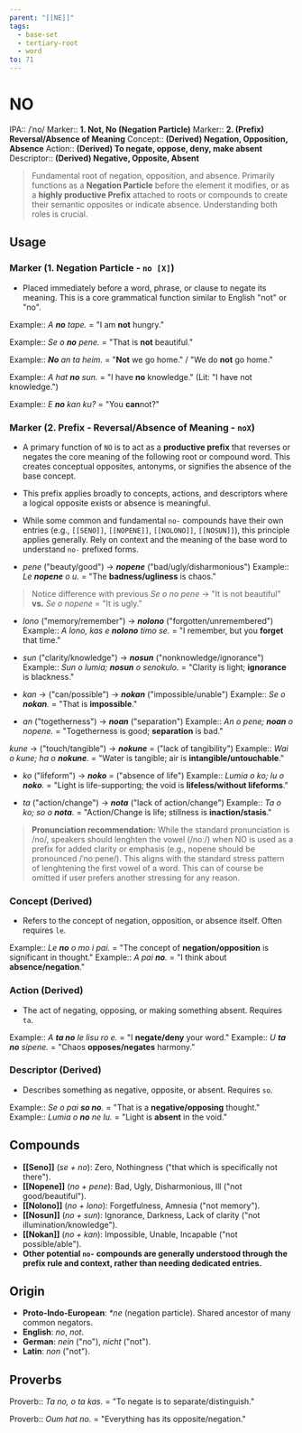 ```yaml
---
parent: "[[NE]]"
tags:
  - base-set
  - tertiary-root
  - word
to: 71
---
```


# NO

IPA::				/ˈno/
Marker::		**1. Not, No (Negation Particle)**
Marker::		**2. (Prefix) Reversal/Absence of Meaning**
Concept::		**(Derived) Negation, Opposition, Absence**
Action::		**(Derived) To negate, oppose, deny, make absent**
Descriptor::	**(Derived) Negative, Opposite, Absent**

> Fundamental root of negation, opposition, and absence. Primarily functions as a **Negation Particle** before the element it modifies, or as a **highly productive Prefix** attached to roots or compounds to create their semantic opposites or indicate absence. Understanding both roles is crucial.

## Usage

### Marker (1. Negation Particle - `no [X]`)
*   Placed immediately before a word, phrase, or clause to negate its meaning. This is a core grammatical function similar to English "not" or "no".

Example::   *A **no** tape.* = "I am **not** hungry."

Example::   *Se o **no** pene.* = "That is **not** beautiful."

Example::   ***No** an ta heim.* = "**Not** we go home." / "We do **not** go home."

Example::   *A hat **no** sun.* = "I have **no** knowledge." (Lit: "I have not knowledge.")

Example::   *E **no** kan ku?* = "You **can**not?"

### Marker (2. Prefix - Reversal/Absence of Meaning - `noX`)
*   A primary function of `NO` is to act as a **productive prefix** that reverses or negates the core meaning of the following root or compound word. This creates conceptual opposites, antonyms, or signifies the absence of the base concept.
*   This prefix applies broadly to concepts, actions, and descriptors where a logical opposite exists or absence is meaningful.
*   While some common and fundamental `no-` compounds have their own entries (e.g., `[[SENO]]`, `[[NOPENE]]`, `[[NOLONO]]`, `[[NOSUN]]`), this principle applies generally. Rely on context and the meaning of the base word to understand `no-` prefixed forms.

* *pene* ("beauty/good")  		-> ***nopene*** ("bad/ugly/disharmonious")
Example:: *Le **nopene** o u.* = "The **badness/ugliness** is chaos."

> Notice difference with previous *Se o no pene* -> "It is not beautiful" **vs.** *Se o nopene* = "It is ugly."

* *lono* ("memory/remember") 	-> ***nolono*** ("forgotten/unremembered")
Example:: *A lono, kas e **nolono** timo se.* = "I remember, but you **forget** that time." 

* *sun* ("clarity/knowledge") 	-> ***nosun*** ("nonknowledge/ignorance")
Example:: *Sun o lumia; **nosun** o senokulo.* = "Clarity is light; **ignorance** is blackness."

 * *kan* -> ("can/possible") 		-> ***nokan*** ("impossible/unable")
Example:: *Se o **nokan**.* = "That is **impossible**."

 * *an* ("togetherness")			-> ***noan*** ("separation")
Example:: *An o pene; **noan** o nopene.* = "Togetherness is good; **separation** is bad."

 *kune* -> ("touch/tangible") -> ***nokune*** = ("lack of tangibility")
Example:: *Wai o kune; ha o **nokune**.* = "Water is tangible; air is **intangible/untouchable**." 

* *ko* ("lifeform")				-> ***noko*** = ("absence of life")
Example::  *Lumia o ko; lu o **noko**.* = "Light is life-supporting; the void is **lifeless/without lifeforms**." 

 * *ta* ("action/change") 		->  ***nota*** ("lack of action/change")
Example::  *Ta o ko; so o **nota**.* = "Action/Change is life; stillness is **inaction/stasis**."


> **Pronunciation recommendation:** While the standard pronunciation is /no/, speakers should lenghten the vowel (/noː/) when NO is used as a prefix for added clarity or emphasis (e.g., nopene should be pronounced /ˈnoːpene/). This aligns with the standard stress pattern of lenghtening the first vowel of a word. This can of course be omitted if user prefers another stressing for any reason.

### Concept (Derived)
*   Refers to the concept of negation, opposition, or absence itself. Often requires `le`.

Example::   *Le **no** o mo i pai.* = "The concept of **negation/opposition** is significant in thought."
Example::   *A pai **no**.* = "I think about **absence/negation**."

### Action (Derived)
*   The act of negating, opposing, or making something absent. Requires `ta`.

Example::   *A **ta no** le lisu ro e.* = "I **negate/deny** your word."
Example::   *U **ta no** sipene.* = "Chaos **opposes/negates** harmony."

### Descriptor (Derived)
*   Describes something as negative, opposite, or absent. Requires `so`.

Example::   *Se o pai **so no**.* = "That is a **negative/opposing** thought."
Example::   *Lumia o **no** ne lu.* = "Light is **absent** in the void."

## Compounds
*   **[[Seno]]** (*se + no*): Zero, Nothingness ("that which is specifically not there").
*   **[[Nopene]]** (*no + pene*): Bad, Ugly, Disharmonious, Ill ("not good/beautiful").
*   **[[Nolono]]** (*no + lono*): Forgetfulness, Amnesia ("not memory").
*   **[[Nosun]]** (*no + sun*): Ignorance, Darkness, Lack of clarity ("not illumination/knowledge").
*   **[[Nokan]]** (*no + kan*): Impossible, Unable, Incapable ("not possible/able").
*   **Other potential `no-` compounds are generally understood through the prefix rule and context, rather than needing dedicated entries.**

## Origin
*   **Proto-Indo-European**: *\*ne* (negation particle). Shared ancestor of many common negators.
*   **English**: _no_, _not_.
*   **German**: _nein_ ("no"), _nicht_ ("not").
*   **Latin**: _non_ ("not").

## Proverbs

Proverb:: *Ta no, o ta kas.* = "To negate is to separate/distinguish."

Proverb:: *Oum hat no.* = "Everything has its opposite/negation."

